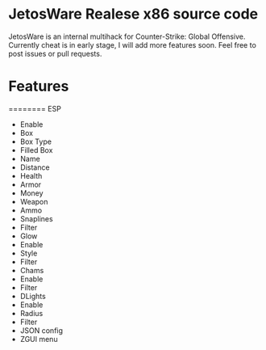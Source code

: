 # JetosWare Realese x86 source code

JetosWare is an internal multihack for Counter-Strike: Global Offensive. Currently cheat is in early stage, I will add more features soon. Feel free to post issues or pull requests.

# Features
======== ESP
- Enable
- Box
- Box Type
- Filled Box
- Name
- Distance
- Health
- Armor
- Money
- Weapon
- Ammo
- Snaplines
- Filter
- Glow
- Enable
- Style
- Filter
- Chams
- Enable
- Filter
- DLights
- Enable
- Radius
- Filter
- JSON config
- ZGUI menu
